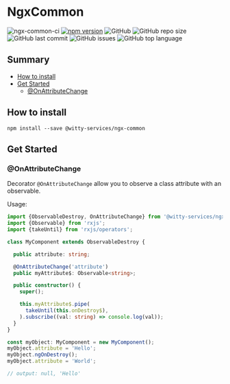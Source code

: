# NgxCommon

![ngx-common-ci](https://github.com/witty-services/ngx-common/workflows/ngx-common-build/badge.svg)
[![npm version](https://badge.fury.io/js/%40witty-services%2Fngx-common.svg)](https://badge.fury.io/js/%40witty-services%2Fngx-common)
![GitHub](https://img.shields.io/github/license/witty-services/ngx-common)
![GitHub repo size](https://img.shields.io/github/repo-size/witty-services/ngx-common)
![GitHub last commit](https://img.shields.io/github/last-commit/witty-services/ngx-common)
![GitHub issues](https://img.shields.io/github/issues/witty-services/ngx-common)
![GitHub top language](https://img.shields.io/github/languages/top/witty-services/ngx-common)

## Summary

* [How to install](#how-to-install)
* [Get Started](#get-started)
    * [@OnAttributeChange](#onattributechange)

## How to install

```
npm install --save @witty-services/ngx-common
```

## Get Started

### @OnAttributeChange

Decorator ```@OnAttributeChange``` allow you to observe a class attribute with an observable.

Usage:
```typescript
import {ObservableDestroy, OnAttributeChange} from '@witty-services/ngx-common';
import {Observable} from 'rxjs';
import {takeUntil} from 'rxjs/operators';

class MyComponent extends ObservableDestroy {

  public attribute: string;

  @OnAttributeChange('attribute')
  public myAttribute$: Observable<string>;

  public constructor() {
    super();

    this.myAttribute$.pipe(
      takeUntil(this.onDestroy$),
    ).subscribe((val: string) => console.log(val));
  } 
}

const myObject: MyComponent = new MyComponent();
myObject.attribute = 'Hello';
myObject.ngOnDestroy();
myObject.attribute = 'World';

// output: null, 'Hello'
```
